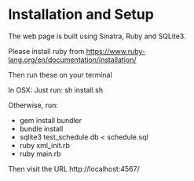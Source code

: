 # Installation and Setup

The web page is built using Sinatra, Ruby and SQLite3.

Please install ruby from https://www.ruby-lang.org/en/documentation/installation/

Then run these on your terminal

In OSX:
  Just run: sh install.sh

  Otherwise, run:

- gem install bundler
- bundle install
- sqlite3 test_schedule.db < schedule.sql
- ruby xml_init.rb
- ruby main.rb

Then visit the URL http://localhost:4567/
